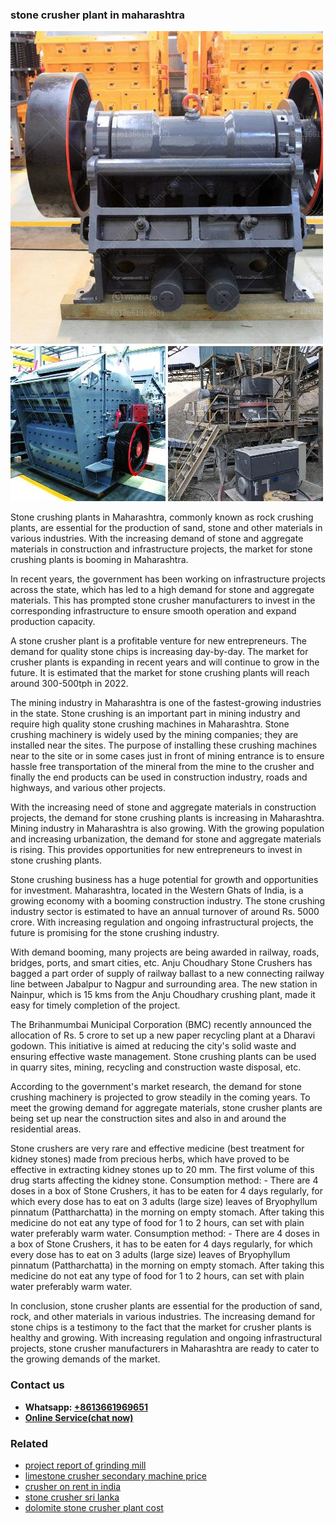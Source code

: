 <h3>stone crusher plant in maharashtra</h3><img src='1703042539.jpg' alt=''><p>Stone crushing plants in Maharashtra, commonly known as rock crushing plants, are essential for the production of sand, stone and other materials in various industries. With the increasing demand of stone and aggregate materials in construction and infrastructure projects, the market for stone crushing plants is booming in Maharashtra.</p><p>In recent years, the government has been working on infrastructure projects across the state, which has led to a high demand for stone and aggregate materials. This has prompted stone crusher manufacturers to invest in the corresponding infrastructure to ensure smooth operation and expand production capacity.</p><p>A stone crusher plant is a profitable venture for new entrepreneurs. The demand for quality stone chips is increasing day-by-day. The market for crusher plants is expanding in recent years and will continue to grow in the future. It is estimated that the market for stone crushing plants will reach around 300-500tph in 2022.</p><p>The mining industry in Maharashtra is one of the fastest-growing industries in the state. Stone crushing is an important part in mining industry and require high quality stone crushing machines in Maharashtra. Stone crushing machinery is widely used by the mining companies; they are installed near the sites. The purpose of installing these crushing machines near to the site or in some cases just in front of mining entrance is to ensure hassle free transportation of the mineral from the mine to the crusher and finally the end products can be used in construction industry, roads and highways, and various other projects.</p><p>With the increasing need of stone and aggregate materials in construction projects, the demand for stone crushing plants is increasing in Maharashtra. Mining industry in Maharashtra is also growing. With the growing population and increasing urbanization, the demand for stone and aggregate materials is rising. This provides opportunities for new entrepreneurs to invest in stone crushing plants.</p><p>Stone crushing business has a huge potential for growth and opportunities for investment. Maharashtra, located in the Western Ghats of India, is a growing economy with a booming construction industry. The stone crushing industry sector is estimated to have an annual turnover of around Rs. 5000 crore. With increasing regulation and ongoing infrastructural projects, the future is promising for the stone crushing industry.</p><p>With demand booming, many projects are being awarded in railway, roads, bridges, ports, and smart cities, etc. Anju Choudhary Stone Crushers has bagged a part order of supply of railway ballast to a new connecting railway line between Jabalpur to Nagpur and surrounding area. The new station in Nainpur, which is 15 kms from the Anju Choudhary crushing plant, made it easy for timely completion of the project.</p><p>The Brihanmumbai Municipal Corporation (BMC) recently announced the allocation of Rs. 5 crore to set up a new paper recycling plant at a Dharavi godown. This initiative is aimed at reducing the city's solid waste and ensuring effective waste management. Stone crushing plants can be used in quarry sites, mining, recycling and construction waste disposal, etc.</p><p>According to the government's market research, the demand for stone crushing machinery is projected to grow steadily in the coming years. To meet the growing demand for aggregate materials, stone crusher plants are being set up near the construction sites and also in and around the residential areas.</p><p>Stone crushers are very rare and effective medicine (best treatment for kidney stones) made from precious herbs, which have proved to be effective in extracting kidney stones up to 20 mm. The first volume of this drug starts affecting the kidney stone. Consumption method: - There are 4 doses in a box of Stone Crushers, it has to be eaten for 4 days regularly, for which every dose has to eat on 3 adults (large size) leaves of Bryophyllum pinnatum (Pattharchatta) in the morning on empty stomach. After taking this medicine do not eat any type of food for 1 to 2 hours, can set with plain water preferably warm water. Consumption method: - There are 4 doses in a box of Stone Crushers, it has to be eaten for 4 days regularly, for which every dose has to eat on 3 adults (large size) leaves of Bryophyllum pinnatum (Pattharchatta) in the morning on empty stomach. After taking this medicine do not eat any type of food for 1 to 2 hours, can set with plain water preferably warm water.</p><p>In conclusion, stone crusher plants are essential for the production of sand, rock, and other materials in various industries. The increasing demand for stone chips is a testimony to the fact that the market for crusher plants is healthy and growing. With increasing regulation and ongoing infrastructural projects, stone crusher manufacturers in Maharashtra are ready to cater to the growing demands of the market.</p><h3>Contact us</h3><ul><li><strong>Whatsapp:&nbsp;<a href="https://wa.me/8613661969651">+8613661969651</a></strong></li><li><a href="https://swt.shibang-china.com/?git&amp;zhl&amp;stone crusher plant in maharashtra"><strong>Online Service(chat now)</strong></a></li></ul><h3>Related</h3><ul><li><a href='project report of grinding mill.md'>project report of grinding mill</a></li><li><a href='limestone crusher secondary machine price.md'>limestone crusher secondary machine price</a></li><li><a href='crusher on rent in india.md'>crusher on rent in india</a></li><li><a href='stone crusher sri lanka.md'>stone crusher sri lanka</a></li><li><a href='dolomite stone crusher plant cost.md'>dolomite stone crusher plant cost</a></li></ul>